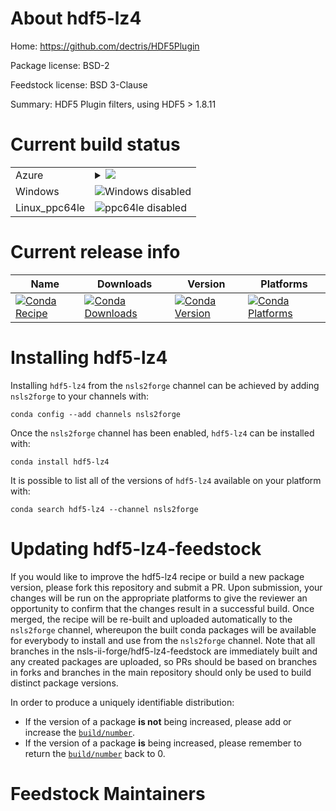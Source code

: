 About hdf5-lz4
==============

Home: https://github.com/dectris/HDF5Plugin

Package license: BSD-2

Feedstock license: BSD 3-Clause

Summary: HDF5 Plugin filters, using HDF5 > 1.8.11



Current build status
====================


<table>
    
  <tr>
    <td>Azure</td>
    <td>
      <details>
        <summary>
          <a href="https://dev.azure.com/nsls2forge/nsls2forge/_build/latest?definitionId=91&branchName=master">
            <img src="https://dev.azure.com/nsls2forge/nsls2forge/_apis/build/status/hdf5-lz4-feedstock?branchName=master">
          </a>
        </summary>
        <table>
          <thead><tr><th>Variant</th><th>Status</th></tr></thead>
          <tbody><tr>
              <td>linux_python3.6.____cpython</td>
              <td>
                <a href="https://dev.azure.com/nsls2forge/nsls2forge/_build/latest?definitionId=91&branchName=master">
                  <img src="https://dev.azure.com/nsls2forge/nsls2forge/_apis/build/status/hdf5-lz4-feedstock?branchName=master&jobName=linux&configuration=linux_python3.6.____cpython" alt="variant">
                </a>
              </td>
            </tr><tr>
              <td>linux_python3.7.____cpython</td>
              <td>
                <a href="https://dev.azure.com/nsls2forge/nsls2forge/_build/latest?definitionId=91&branchName=master">
                  <img src="https://dev.azure.com/nsls2forge/nsls2forge/_apis/build/status/hdf5-lz4-feedstock?branchName=master&jobName=linux&configuration=linux_python3.7.____cpython" alt="variant">
                </a>
              </td>
            </tr><tr>
              <td>osx_python3.6.____cpython</td>
              <td>
                <a href="https://dev.azure.com/nsls2forge/nsls2forge/_build/latest?definitionId=91&branchName=master">
                  <img src="https://dev.azure.com/nsls2forge/nsls2forge/_apis/build/status/hdf5-lz4-feedstock?branchName=master&jobName=osx&configuration=osx_python3.6.____cpython" alt="variant">
                </a>
              </td>
            </tr><tr>
              <td>osx_python3.7.____cpython</td>
              <td>
                <a href="https://dev.azure.com/nsls2forge/nsls2forge/_build/latest?definitionId=91&branchName=master">
                  <img src="https://dev.azure.com/nsls2forge/nsls2forge/_apis/build/status/hdf5-lz4-feedstock?branchName=master&jobName=osx&configuration=osx_python3.7.____cpython" alt="variant">
                </a>
              </td>
            </tr>
          </tbody>
        </table>
      </details>
    </td>
  </tr>
  <tr>
    <td>Windows</td>
    <td>
      <img src="https://img.shields.io/badge/Windows-disabled-lightgrey.svg" alt="Windows disabled">
    </td>
  </tr>
  <tr>
    <td>Linux_ppc64le</td>
    <td>
      <img src="https://img.shields.io/badge/ppc64le-disabled-lightgrey.svg" alt="ppc64le disabled">
    </td>
  </tr>
</table>

Current release info
====================

| Name | Downloads | Version | Platforms |
| --- | --- | --- | --- |
| [![Conda Recipe](https://img.shields.io/badge/recipe-hdf5--lz4-green.svg)](https://anaconda.org/nsls2forge/hdf5-lz4) | [![Conda Downloads](https://img.shields.io/conda/dn/nsls2forge/hdf5-lz4.svg)](https://anaconda.org/nsls2forge/hdf5-lz4) | [![Conda Version](https://img.shields.io/conda/vn/nsls2forge/hdf5-lz4.svg)](https://anaconda.org/nsls2forge/hdf5-lz4) | [![Conda Platforms](https://img.shields.io/conda/pn/nsls2forge/hdf5-lz4.svg)](https://anaconda.org/nsls2forge/hdf5-lz4) |

Installing hdf5-lz4
===================

Installing `hdf5-lz4` from the `nsls2forge` channel can be achieved by adding `nsls2forge` to your channels with:

```
conda config --add channels nsls2forge
```

Once the `nsls2forge` channel has been enabled, `hdf5-lz4` can be installed with:

```
conda install hdf5-lz4
```

It is possible to list all of the versions of `hdf5-lz4` available on your platform with:

```
conda search hdf5-lz4 --channel nsls2forge
```




Updating hdf5-lz4-feedstock
===========================

If you would like to improve the hdf5-lz4 recipe or build a new
package version, please fork this repository and submit a PR. Upon submission,
your changes will be run on the appropriate platforms to give the reviewer an
opportunity to confirm that the changes result in a successful build. Once
merged, the recipe will be re-built and uploaded automatically to the
`nsls2forge` channel, whereupon the built conda packages will be available for
everybody to install and use from the `nsls2forge` channel.
Note that all branches in the nsls-ii-forge/hdf5-lz4-feedstock are
immediately built and any created packages are uploaded, so PRs should be based
on branches in forks and branches in the main repository should only be used to
build distinct package versions.

In order to produce a uniquely identifiable distribution:
 * If the version of a package **is not** being increased, please add or increase
   the [``build/number``](https://conda.io/docs/user-guide/tasks/build-packages/define-metadata.html#build-number-and-string).
 * If the version of a package **is** being increased, please remember to return
   the [``build/number``](https://conda.io/docs/user-guide/tasks/build-packages/define-metadata.html#build-number-and-string)
   back to 0.

Feedstock Maintainers
=====================


